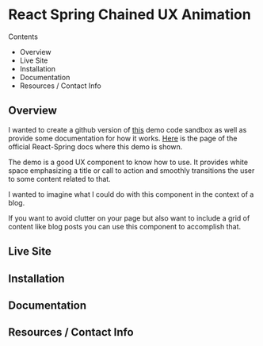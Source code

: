 # React Spring Chained UX Animation

Contents
- Overview
- Live Site
- Installation
- Documentation
- Resources / Contact Info

## Overview

I wanted to create a github version of [this](https://codesandbox.io/embed/2v716k56pr) demo code sandbox as well as provide some documentation for how it works. [Here](https://www.react-spring.io/docs/hooks/use-chain) is the page of the official React-Spring docs where this demo is shown.

The demo is a good UX component to know how to use. It provides white space emphasizing a title or call to action and smoothly transitions the user to some content related to that.

I wanted to imagine what I could do with this component in the context of a blog. 

If you want to avoid clutter on your page but also want to include a grid of content like blog posts you can use this component to accomplish that.

## Live Site

## Installation

## Documentation

## Resources / Contact Info

